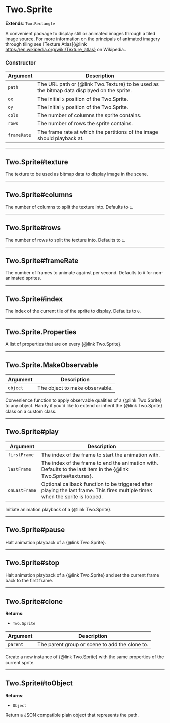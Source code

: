 # Two.Sprite


__Extends__: `Two.Rectangle`


A convenient package to display still or animated images through a tiled image source. For more information on the principals of animated imagery through tiling see [Texture Atlas]{@link https://en.wikipedia.org/wiki/Texture_atlas} on Wikipedia..


### Constructor


| Argument | Description |
| ---- | ----------- |
| `path` | The URL path or {@link Two.Texture} to be used as the bitmap data displayed on the sprite. |
| `ox` | The initial `x` position of the Two.Sprite. |
| `oy` | The initial `y` position of the Two.Sprite. |
| `cols` | The number of columns the sprite contains. |
| `rows` | The number of rows the sprite contains. |
| `frameRate` | The frame rate at which the partitions of the image should playback at. |



---

## Two.Sprite#texture






The texture to be used as bitmap data to display image in the scene.











---

## Two.Sprite#columns






The number of columns to split the texture into. Defaults to `1`.











---

## Two.Sprite#rows






The number of rows to split the texture into. Defaults to `1`.











---

## Two.Sprite#frameRate






The number of frames to animate against per second. Defaults to `0` for non-animated sprites.











---

## Two.Sprite#index






The index of the current tile of the sprite to display. Defaults to `0`.











---

## Two.Sprite.Properties






A list of properties that are on every {@link Two.Sprite}.











---

## Two.Sprite.MakeObservable








| Argument | Description |
| ---- | ----------- |
| `object` | The object to make observable. |


Convenience function to apply observable qualities of a {@link Two.Sprite} to any object. Handy if you'd like to extend or inherit the {@link Two.Sprite} class on a custom class.





---

## Two.Sprite#play








| Argument | Description |
| ---- | ----------- |
| `firstFrame` | The index of the frame to start the animation with. |
| `lastFrame` | The index of the frame to end the animation with. Defaults to the last item in the {@link Two.Sprite#textures}. |
| `onLastFrame` | Optional callback function to be triggered after playing the last frame. This fires multiple times when the sprite is looped. |


Initiate animation playback of a {@link Two.Sprite}.





---

## Two.Sprite#pause










Halt animation playback of a {@link Two.Sprite}.





---

## Two.Sprite#stop










Halt animation playback of a {@link Two.Sprite} and set the current frame back to the first frame.





---

## Two.Sprite#clone


__Returns__:



+ `Two.Sprite`











| Argument | Description |
| ---- | ----------- |
| `parent` | The parent group or scene to add the clone to. |


Create a new instance of {@link Two.Sprite} with the same properties of the current sprite.





---

## Two.Sprite#toObject


__Returns__:



+ `Object`













Return a JSON compatible plain object that represents the path.




